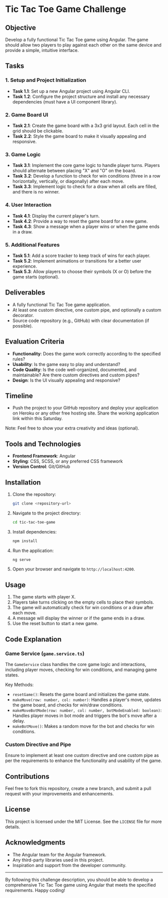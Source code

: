 # Tic Tac Toe Game Challenge

## Objective
Develop a fully functional Tic Tac Toe game using Angular. The game should allow two players to play against each other on the same device and provide a simple, intuitive interface.

## Tasks

### 1. Setup and Project Initialization
- **Task 1.1**: Set up a new Angular project using Angular CLI.
- **Task 1.2**: Configure the project structure and install any necessary dependencies (must have a UI component library).

### 2. Game Board UI
- **Task 2.1**: Create the game board with a 3x3 grid layout. Each cell in the grid should be clickable.
- **Task 2.2**: Style the game board to make it visually appealing and responsive.

### 3. Game Logic
- **Task 3.1**: Implement the core game logic to handle player turns. Players should alternate between placing "X" and "O" on the board.
- **Task 3.2**: Develop a function to check for win conditions (three in a row horizontally, vertically, or diagonally) after each move.
- **Task 3.3**: Implement logic to check for a draw when all cells are filled, and there is no winner.

### 4. User Interaction
- **Task 4.1**: Display the current player's turn.
- **Task 4.2**: Provide a way to reset the game board for a new game.
- **Task 4.3**: Show a message when a player wins or when the game ends in a draw.

### 5. Additional Features
- **Task 5.1**: Add a score tracker to keep track of wins for each player.
- **Task 5.2**: Implement animations or transitions for a better user experience.
- **Task 5.3**: Allow players to choose their symbols (X or O) before the game starts (optional).

## Deliverables
- A fully functional Tic Tac Toe game application.
- At least one custom directive, one custom pipe, and optionally a custom decorator.
- Source code repository (e.g., GitHub) with clear documentation (if possible).

## Evaluation Criteria
- **Functionality**: Does the game work correctly according to the specified rules?
- **Usability**: Is the game easy to play and understand?
- **Code Quality**: Is the code well-organized, documented, and maintainable? Are there custom directives and custom pipes?
- **Design**: Is the UI visually appealing and responsive?

## Timeline
- Push the project to your GitHub repository and deploy your application on Heroku or any other free hosting site. Share the working application link within this Saturday.

Note: Feel free to show your extra creativity and ideas (optional).

## Tools and Technologies
- **Frontend Framework**: Angular
- **Styling**: CSS, SCSS, or any preferred CSS framework
- **Version Control**: Git/GitHub

## Installation
1. Clone the repository:
    ```bash
    git clone <repository-url>
    ```
2. Navigate to the project directory:
    ```bash
    cd tic-tac-toe-game
    ```
3. Install dependencies:
    ```bash
    npm install
    ```
4. Run the application:
    ```bash
    ng serve
    ```
5. Open your browser and navigate to `http://localhost:4200`.

## Usage
1. The game starts with player X.
2. Players take turns clicking on the empty cells to place their symbols.
3. The game will automatically check for win conditions or a draw after each move.
4. A message will display the winner or if the game ends in a draw.
5. Use the reset button to start a new game.

## Code Explanation
### Game Service (`game.service.ts`)
The `GameService` class handles the core game logic and interactions, including player moves, checking for win conditions, and managing game states.

Key Methods:
- `resetGame()`: Resets the game board and initializes the game state.
- `makeMove(row: number, col: number)`: Handles a player's move, updates the game board, and checks for win/draw conditions.
- `makeMoveBotMode(row: number, col: number, botModeEnabled: boolean)`: Handles player moves in bot mode and triggers the bot's move after a delay.
- `makeBotMove()`: Makes a random move for the bot and checks for win conditions.

### Custom Directive and Pipe
Ensure to implement at least one custom directive and one custom pipe as per the requirements to enhance the functionality and usability of the game.

## Contributions
Feel free to fork this repository, create a new branch, and submit a pull request with your improvements and enhancements.

## License
This project is licensed under the MIT License. See the `LICENSE` file for more details.

## Acknowledgments
- The Angular team for the Angular framework.
- Any third-party libraries used in this project.
- Inspiration and support from the developer community.

---

By following this challenge description, you should be able to develop a comprehensive Tic Tac Toe game using Angular that meets the specified requirements. Happy coding!